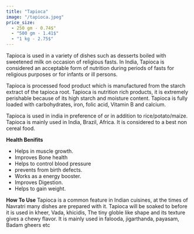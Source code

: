 ```yaml
---
title: "Tapioca"
image: "/tapioca.jpeg"
price_size:
  - 250 gm - 0.74$"
  - "500 gm - 1.41$"
  - "1 kg - 2.75$"
---
```


Tapioca is used in a variety of dishes such as desserts boiled with sweetened milk on occasion of religious fasts. In India, Tapioca is considered an acceptable form of nutrition during periods of fasts for religious purposes or for infants or ill persons.

Tapioca is processed food product which is manufactured from the starch extract of the tapioca root. Tapioca is nutrition rich products, it is extremely perishable because of its high starch and moisture content. Tapioca is fully loaded with carbohydrates, iron, folic acid, Vitamin B and calcium.

Tapioca is used in india in preference of or in addition to rice/potato/maize. Tapioca is mainly used in India, Brazil, Africa. It is considered to a best non cereal food.

**Health Benifits**
- Helps in muscle growth.
- Improves Bone health
- Helps to control blood pressure
- prevents from birth defects.
- Works as a energy booster.
- Improves Digestion.
- Helps to gain weight.

**How To Use**
Tapioca is a common feature in Indian cuisines, at the times of Navratri many dishes are prepared with it. Tapioca will be soaked to before it is used in kheer, Vada, khicidis, The tiny globle like shape and its texture gives a chewy flavor. It is mainly used in falooda, jigarthanda, payasam, Badam gheers etc
